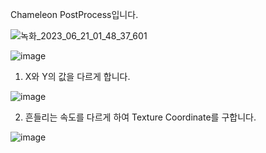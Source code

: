 Chameleon PostProcess입니다.

![녹화_2023_06_21_01_48_37_601](https://github.com/kbmhansungb/ourHome/assets/56149613/424a3a7c-d9b4-41f9-a716-a4be1d64e0ee)

![image](https://github.com/kbmhansungb/ourHome/assets/56149613/1d230087-68a8-4545-aba0-410c6684eb6b)

1. X와 Y의 값을 다르게 합니다.

![image](https://github.com/kbmhansungb/ourHome/assets/56149613/22d12f87-cc7b-44f8-bf10-bfd4bc214c66)

2. 흔들리는 속도를 다르게 하여 Texture Coordinate를 구합니다.

![image](https://github.com/kbmhansungb/ourHome/assets/56149613/9e229ff1-a289-4677-92e8-d7b279256c7c)
